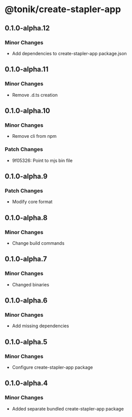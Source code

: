 # @tonik/create-stapler-app

## 0.1.0-alpha.12

### Minor Changes

- Add dependencies to create-stapler-app package.json

## 0.1.0-alpha.11

### Minor Changes

- Remove .d.ts creation

## 0.1.0-alpha.10

### Minor Changes

- Remove cli from npm

### Patch Changes

- 9f05326: Point to mjs bin file

## 0.1.0-alpha.9

### Patch Changes

- Modify core format

## 0.1.0-alpha.8

### Minor Changes

- Change build commands

## 0.1.0-alpha.7

### Minor Changes

- Changed binaries

## 0.1.0-alpha.6

### Minor Changes

- Add missing dependencies

## 0.1.0-alpha.5

### Minor Changes

- Configure create-stapler-app package

## 0.1.0-alpha.4

### Minor Changes

- Added separate bundled create-stapler-app package
